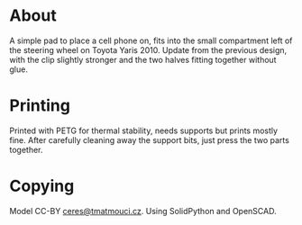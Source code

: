 # About

A simple pad to place a cell phone on, fits into the small compartment left of the steering wheel on Toyota Yaris 2010.
Update from the previous design, with the clip slightly stronger and the two halves fitting together without glue.

# Printing

Printed with PETG for thermal stability, needs supports but prints mostly fine.
After carefully cleaning away the support bits, just press the two parts together.

# Copying

Model CC-BY ceres@tmatmouci.cz.
Using SolidPython and OpenSCAD.
